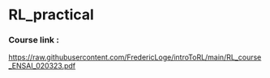 # RL_practical

### Course link : 

https://raw.githubusercontent.com/FredericLoge/introToRL/main/RL_course_ENSAI_020323.pdf
